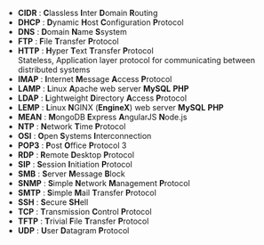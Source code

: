 + **CIDR**  : **C**lassless **I**nter **D**omain **R**outing
+ **DHCP**  : **D**ynamic **H**ost **C**onfiguration **P**rotocol
+ **DNS**   : **D**omain **N**ame **S**system
+ **FTP**   : **F**ile **T**ransfer **P**rotocol  
+ **HTTP**  : **H**yper **T**ext **T**ransfer **P**rotocol  
Stateless, Application layer protocol for communicating between distributed systems
+ **IMAP**  : **I**nternet **M**essage **A**ccess **P**rotocol
+ **LAMP**  : **L**inux **A**pache web server **MySQL** **PHP**
+ **LDAP**  : **L**ightweight **D**irectory **A**ccess **P**rotocol
+ **LEMP**  : **L**inux **N**GINX (**EngineX**) web server **MySQL** **PHP**
+ **MEAN**  : **M**ongoDB **E**xpress **A**ngularJS **N**ode.js
+ **NTP**   : **N**etwork **T**ime **P**rotocol
+ **OSI**   : **O**pen **S**ystems **I**nterconnection
+ **POP3**  : **P**ost **O**ffice **P**rotocol 3
+ **RDP**   : **R**emote **D**esktop **P**rotocol
+ **SIP**   : **S**ession **I**nitiation **P**rotocol
+ **SMB**   : **S**erver **M**essage **B**lock
+ **SNMP**  : **S**imple **N**etwork **M**anagement **P**rotocol
+ **SMTP**  : **S**imple **M**ail **T**ransfer **P**rotocol
+ **SSH**   : **S**ecure **SH**ell
+ **TCP**   : **T**ransmission **C**ontrol **P**rotocol
+ **TFTP**  : **T**rivial **F**ile **T**ransfer **P**rotocol  
+ **UDP**   : **U**ser **D**atagram **P**rotocol
